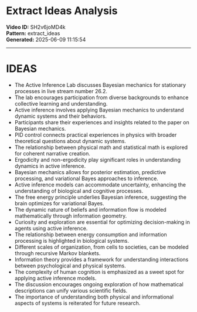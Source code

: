 # Extract Ideas Analysis

**Video ID:** SH2v6joMD4k  
**Pattern:** extract_ideas  
**Generated:** 2025-06-09 11:15:54  

---

# IDEAS

- The Active Inference Lab discusses Bayesian mechanics for stationary processes in live stream number 26.2.
- The lab encourages participation from diverse backgrounds to enhance collective learning and understanding.
- Active inference involves applying Bayesian mechanics to understand dynamic systems and their behaviors.
- Participants share their experiences and insights related to the paper on Bayesian mechanics.
- PID control connects practical experiences in physics with broader theoretical questions about dynamic systems.
- The relationship between physical math and statistical math is explored for coherent narrative creation.
- Ergodicity and non-ergodicity play significant roles in understanding dynamics in active inference.
- Bayesian mechanics allows for posterior estimation, predictive processing, and variational Bayes approaches to inference.
- Active inference models can accommodate uncertainty, enhancing the understanding of biological and cognitive processes.
- The free energy principle underlies Bayesian inference, suggesting the brain optimizes for variational Bayes.
- The dynamic nature of beliefs and information flow is modeled mathematically through information geometry.
- Curiosity and exploration are essential for optimizing decision-making in agents using active inference.
- The relationship between energy consumption and information processing is highlighted in biological systems.
- Different scales of organization, from cells to societies, can be modeled through recursive Markov blankets.
- Information theory provides a framework for understanding interactions between psychological and physical systems.
- The complexity of human cognition is emphasized as a sweet spot for applying active inference models.
- The discussion encourages ongoing exploration of how mathematical descriptions can unify various scientific fields.
- The importance of understanding both physical and informational aspects of systems is reiterated for future research.